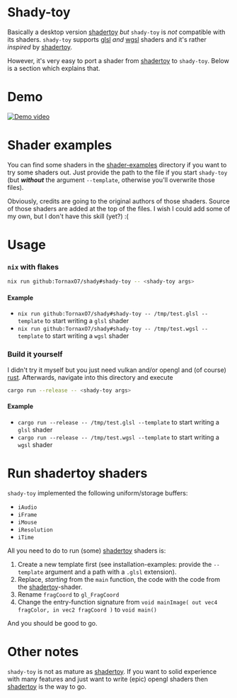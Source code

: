 # Shady-toy

Basically a desktop version [shadertoy] _but_ `shady-toy` is _not_ compatible with its shaders.
`shady-toy` supports [glsl] _and_ [wgsl] shaders and it's rather _inspired_ by [shadertoy].

However, it's very easy to port a shader from [shadertoy] to `shady-toy`. Below is a section which explains that.

# Demo

[![Demo video](https://img.youtube.com/vi/twpxyUE5soE/maxresdefault.jpg)](https://www.youtube.com/watch?v=twpxyUE5soE)

# Shader examples

You can find some shaders in the [shader-examples] directory if you want to try some shaders out.
Just provide the path to the file if you start `shady-toy` (but **_without_** the argument `--template`, otherwise you'll overwrite those files).

Obviously, credits are going to the original authors of those shaders. Source of those shaders are added at the top of the files.
I wish I could add some of my own, but I don't have this skill (yet?) :(

# Usage

### `nix` with flakes

```bash
nix run github:TornaxO7/shady#shady-toy -- <shady-toy args>
```

#### Example

- `nix run github:TornaxO7/shady#shady-toy -- /tmp/test.glsl --template` to start writing a `glsl` shader
- `nix run github:TornaxO7/shady#shady-toy -- /tmp/test.wgsl --template` to start writing a `wgsl` shader

### Build it yourself

I didn't try it myself but you just need vulkan and/or opengl and (of course) [rust].
Afterwards, navigate into this directory and execute

```bash
cargo run --release -- <shady-toy args>
```

#### Example

- `cargo run --release -- /tmp/test.glsl --template` to start writing a `glsl` shader
- `cargo run --release -- /tmp/test.wgsl --template` to start writing a `wgsl` shader

# Run shadertoy shaders

`shady-toy` implemented the following uniform/storage buffers:

- `iAudio`
- `iFrame`
- `iMouse`
- `iResolution`
- `iTime`

All you need to do to run (some) [shadertoy] shaders is:

1. Create a new template first (see installation-examples: provide the `--template` argument and a path with a `.glsl` extension).
2. Replace, _starting_ from the `main` function, the code with the code from the [shadertoy]-shader.
3. Rename `fragCoord` to `gl_FragCoord`
4. Change the entry-function signature from `void mainImage( out vec4 fragColor, in vec2 fragCoord )` to `void main()`

And you should be good to go.

# Other notes

`shady-toy` is not as mature as [shadertoy]. If you want to solid experience with many features and just want to write (epic) opengl shaders then [shadertoy]
is the way to go.

[shadertoy]: https://www.shadertoy.com/
[glsl]: https://www.khronos.org/opengl/wiki/Core_Language_(GLSL)
[wgsl]: https://www.w3.org/TR/WGSL/
[rust]: https://www.rust-lang.org/
[shader-examples]: https://github.com/TornaxO7/shady/tree/main/shady-toy/shader-examples
